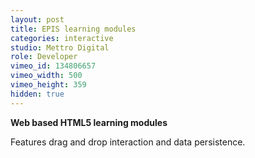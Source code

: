 ```yaml
---
layout: post
title: EPIS learning modules
categories: interactive
studio: Mettro Digital
role: Developer
vimeo_id: 134806657
vimeo_width: 500
vimeo_height: 359
hidden: true
---
```


**Web based HTML5 learning modules**

Features drag and drop interaction and data persistence.
